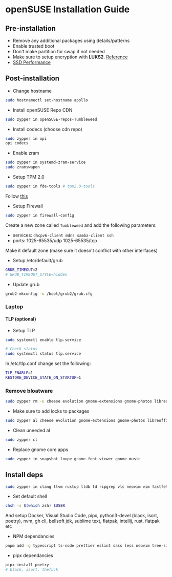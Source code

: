 # openSUSE Installation Guide

## Pre-installation

- Remove any additional packages using details/patterns
- Enable trusted boot
- Don't make partition for swap if not needed
- Make sure to setup encryption with **LUKS2**. [Reference](https://en.opensuse.org/SDB:Encrypted_root_file_system)
- [SSD Performance](https://en.opensuse.org/SDB:SSD_performance)

## Post-installation

- Change hostname

```bash
sudo hostnamectl set-hostname apollo
```

- Install openSUSE Repo CDN

```bash
sudo zypper in openSUSE-repos-Tumbleweed
```

- Install codecs (choose cdn repo)

```bash
sudo zypper in opi
opi codecs
```

- Enable zram

```bash
sudo zypper in systemd-zram-service
sudo zramswapon
```

- Setup TPM 2.0

```bash
sudo zypper in fde-tools # tpm2.0-tools
```

Follow [this](https://en.opensuse.org/SDB:Encrypted_root_file_system)

- Setup Firewall

```bash
sudo zypper in firewall-config
```

Create a new zone called `Tumbleweed` and add the following parameters:

- services: `dhcpv6-client mdns samba-client ssh`
- ports: 1025-65535/udp 1025-65535/tcp

Make it default zone (make sure it doesn't conflict with other interfaces)

- Setup /etc/default/grub

```sh
GRUB_TIMEOUT=2
# GRUB_TIMEOUT_STYLE=hidden
```

- Update grub

```bash
grub2-mkconfig -o /boot/grub2/grub.cfg
```

### Laptop

#### TLP (optional)

- Setup TLP

```bash
sudo systemctl enable tlp.service

# Check status
sudo systemctl status tlp.service
```

In /etc/tlp.conf change set the following:

```sh
TLP_ENABLE=1
RESTORE_DEVICE_STATE_ON_STARTUP=1
```

### Remove bloatware

```sh
sudo zypper rm -u cheese evolution gnome-extensions gnome-photos libreoffice opensuse-welcome patterns-desktop-imaging patterns-desktop-multimedia patterns-gnome-gnome_games patterns-gnome-gnome_office patterns-office-office polari transmission-gtk xterm eog gnome-console
```

- Make sure to add locks to packages

```bash
sudo zypper al cheese evolution gnome-extensions gnome-photos libreoffice opensuse-welcome patterns-desktop-imaging patterns-desktop-multimedia patterns-gnome-gnome_games patterns-gnome-gnome_office patterns-office-office polari transmission-gtk xterm eog gnome-console
```

- Clean uneeded al

```sh
sudo zypper cl
```

- Replace gnome core apps

```sh
sudo zypper in snapshot loupe gnome-font-viewer gnome-music
```

## Install deps

```sh
sudo zypper in clang llvm rustup lldb fd ripgrep vlc neovim vim fastfetch bat fzf eza zoxide curl jetbrains-mono-fonts lazygit fetchmsttfonts zsh kitty torbrowser-launcher steam-devices gh google-noto-fonts chezmoi
```

- Set default shell

```sh
chsh -s $(which zsh) $USER
```

And setup Docker, Visual Studio Code, pipx, python3-devel (black, isort, poetry), nvm, gh cli, bellsoft jdk, sublime text, flatpak, intellij, rust, flatpak etc

- NPM dependancies

```bash
pnpm add -g typescript ts-node prettier eslint sass less neovim tree-sitter-cli @angular/cli tldr
```

- pipx dependancies

```sh
pipx install poetry
# black, isort, thefuck
```
